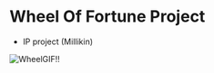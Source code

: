 # Wheel Of Fortune Project
- IP project (Millikin)

![WheelGIF!!](https://github.com/user-attachments/assets/27dec337-42be-4116-b361-6a8df86f619b)
